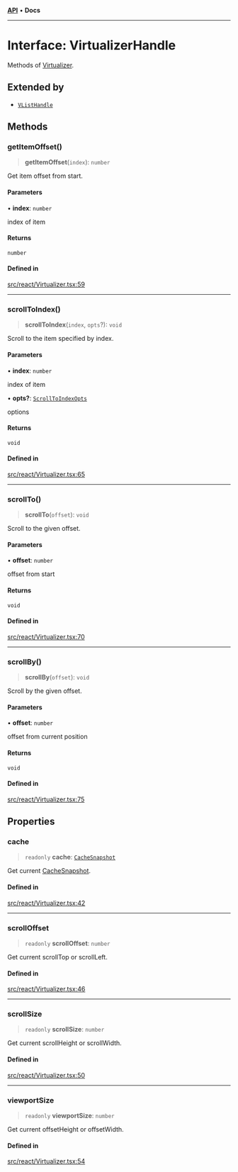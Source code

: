 [**API**](../../API.md) • **Docs**

***

# Interface: VirtualizerHandle

Methods of [Virtualizer](../functions/Virtualizer.md).

## Extended by

- [`VListHandle`](VListHandle.md)

## Methods

### getItemOffset()

> **getItemOffset**(`index`): `number`

Get item offset from start.

#### Parameters

• **index**: `number`

index of item

#### Returns

`number`

#### Defined in

[src/react/Virtualizer.tsx:59](https://github.com/inokawa/virtua/blob/bc9902049dc1e9e77258e865d2ec1befc66a7e39/src/react/Virtualizer.tsx#L59)

***

### scrollToIndex()

> **scrollToIndex**(`index`, `opts`?): `void`

Scroll to the item specified by index.

#### Parameters

• **index**: `number`

index of item

• **opts?**: [`ScrollToIndexOpts`](ScrollToIndexOpts.md)

options

#### Returns

`void`

#### Defined in

[src/react/Virtualizer.tsx:65](https://github.com/inokawa/virtua/blob/bc9902049dc1e9e77258e865d2ec1befc66a7e39/src/react/Virtualizer.tsx#L65)

***

### scrollTo()

> **scrollTo**(`offset`): `void`

Scroll to the given offset.

#### Parameters

• **offset**: `number`

offset from start

#### Returns

`void`

#### Defined in

[src/react/Virtualizer.tsx:70](https://github.com/inokawa/virtua/blob/bc9902049dc1e9e77258e865d2ec1befc66a7e39/src/react/Virtualizer.tsx#L70)

***

### scrollBy()

> **scrollBy**(`offset`): `void`

Scroll by the given offset.

#### Parameters

• **offset**: `number`

offset from current position

#### Returns

`void`

#### Defined in

[src/react/Virtualizer.tsx:75](https://github.com/inokawa/virtua/blob/bc9902049dc1e9e77258e865d2ec1befc66a7e39/src/react/Virtualizer.tsx#L75)

## Properties

### cache

> `readonly` **cache**: [`CacheSnapshot`](CacheSnapshot.md)

Get current [CacheSnapshot](CacheSnapshot.md).

#### Defined in

[src/react/Virtualizer.tsx:42](https://github.com/inokawa/virtua/blob/bc9902049dc1e9e77258e865d2ec1befc66a7e39/src/react/Virtualizer.tsx#L42)

***

### scrollOffset

> `readonly` **scrollOffset**: `number`

Get current scrollTop or scrollLeft.

#### Defined in

[src/react/Virtualizer.tsx:46](https://github.com/inokawa/virtua/blob/bc9902049dc1e9e77258e865d2ec1befc66a7e39/src/react/Virtualizer.tsx#L46)

***

### scrollSize

> `readonly` **scrollSize**: `number`

Get current scrollHeight or scrollWidth.

#### Defined in

[src/react/Virtualizer.tsx:50](https://github.com/inokawa/virtua/blob/bc9902049dc1e9e77258e865d2ec1befc66a7e39/src/react/Virtualizer.tsx#L50)

***

### viewportSize

> `readonly` **viewportSize**: `number`

Get current offsetHeight or offsetWidth.

#### Defined in

[src/react/Virtualizer.tsx:54](https://github.com/inokawa/virtua/blob/bc9902049dc1e9e77258e865d2ec1befc66a7e39/src/react/Virtualizer.tsx#L54)
